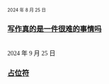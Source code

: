 

<font size="1">2024 年 8 月 25 日</font>

### [写作真的是一件很难的事情吗](learntowrite.md)

<br>
<font face="KAI">2024 年 9 月 25 日</font>

### [占位符](./)
